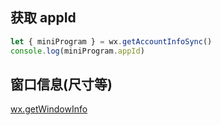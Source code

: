 ## 获取 appId

```js
let { miniProgram } = wx.getAccountInfoSync()
console.log(miniProgram.appId)
```

## 窗口信息(尺寸等)

[wx.getWindowInfo](https://developers.weixin.qq.com/miniprogram/dev/api/base/system/wx.getWindowInfo.html)
